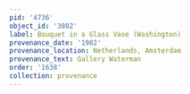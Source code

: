 ```yaml
---
pid: '4736'
object_id: '3802'
label: Bouquet in a Glass Vase (Washington)
provenance_date: '1982'
provenance_location: Netherlands, Amsterdam
provenance_text: Gallery Waterman
order: '1638'
collection: provenance
---
```

